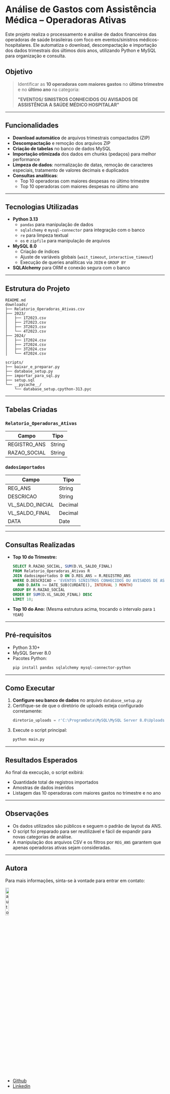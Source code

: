 # Análise de Gastos com Assistência Médica – Operadoras Ativas

Este projeto realiza o processamento e análise de dados financeiros das operadoras de saúde brasileiras com foco em eventos/sinistros médicos-hospitalares. Ele automatiza o download, descompactação e importação dos dados trimestrais dos últimos dois anos, utilizando Python e MySQL para organização e consulta.

## Objetivo

> Identificar as **10 operadoras com maiores gastos** no **último trimestre** e no **último ano** na categoria:
>
> **"EVENTOS/ SINISTROS CONHECIDOS OU AVISADOS DE ASSISTÊNCIA A SAÚDE MÉDICO HOSPITALAR"**

---

## Funcionalidades

- **Download automático** de arquivos trimestrais compactados (ZIP)
- **Descompactação** e remoção dos arquivos ZIP
- **Criação de tabelas** no banco de dados MySQL
- **Importação otimizada** dos dados em chunks (pedaços) para melhor performance
- **Limpeza de dados**: normalização de datas, remoção de caracteres especiais, tratamento de valores decimais e duplicados
- **Consultas analíticas**:
  - Top 10 operadoras com maiores despesas no último trimestre
  - Top 10 operadoras com maiores despesas no último ano

---

## Tecnologias Utilizadas

- **Python 3.13**
  - `pandas` para manipulação de dados
  - `sqlalchemy` e `mysql-connector` para integração com o banco
  - `re` para limpeza textual
  - `os` e `zipfile` para manipulação de arquivos
- **MySQL 8.0**
  - Criação de índices
  - Ajuste de variáveis globais (`wait_timeout`, `interactive_timeout`)
  - Execução de queries analíticas via `JOIN` e `GROUP BY`
- **SQLAlchemy** para ORM e conexão segura com o banco

---

## Estrutura do Projeto

```
README.md
downloads/
├── Relatorio_Operadoras_Ativas.csv
├── 2023/
│   ├── 1T2023.csv
│   ├── 2T2023.csv
│   ├── 3T2023.csv
│   └── 4T2023.csv
├── 2024/
│   ├── 1T2024.csv
│   ├── 2T2024.csv
│   ├── 3T2024.csv
│   └── 4T2024.csv

scripts/
├── baixar_e_preparar.py
├── database_setup.py
├── importar_para_sql.py
├── setup.sql
└── __pycache__/
    └── database_setup.cpython-313.pyc
```

---

## Tabelas Criadas

### `Relatorio_Operadoras_Ativas`
| Campo          | Tipo     |
|----------------|----------|
| REGISTRO_ANS   | String   |
| RAZAO_SOCIAL   | String   |

### `dadosimportados`
| Campo             | Tipo     |
|------------------|----------|
| REG_ANS          | String   |
| DESCRICAO        | String   |
| VL_SALDO_INICIAL | Decimal  |
| VL_SALDO_FINAL   | Decimal  |
| DATA             | Date     |

---

## Consultas Realizadas

- **Top 10 do Trimestre:**
  ```sql
  SELECT R.RAZAO_SOCIAL, SUM(D.VL_SALDO_FINAL)
  FROM Relatorio_Operadoras_Ativas R
  JOIN dadosimportados D ON D.REG_ANS = R.REGISTRO_ANS
  WHERE D.DESCRICAO = 'EVENTOS SINISTROS CONHECIDOS OU AVISADOS DE ASSISTÊNCIA A SAÚDE MEDICO HOSPITALAR'
    AND D.DATA >= DATE_SUB(CURDATE(), INTERVAL 3 MONTH)
  GROUP BY R.RAZAO_SOCIAL
  ORDER BY SUM(D.VL_SALDO_FINAL) DESC
  LIMIT 10;
  ```

- **Top 10 do Ano:**
  (Mesma estrutura acima, trocando o intervalo para `1 YEAR`)

---

## Pré-requisitos

- Python 3.10+
- MySQL Server 8.0
- Pacotes Python:
  ```bash
  pip install pandas sqlalchemy mysql-connector-python
  ```

---

## Como Executar

1. **Configure seu banco de dados** no arquivo `database_setup.py`
2. Certifique-se de que o diretório de uploads esteja configurado corretamente:
   ```python
   diretorio_uploads = r'C:\ProgramData\MySQL\MySQL Server 8.0\Uploads'
   ```
3. Execute o script principal:
   ```bash
   python main.py
   ```

---

## Resultados Esperados

Ao final da execução, o script exibirá:
- Quantidade total de registros importados
- Amostras de dados inseridos
- Listagem das 10 operadoras com maiores gastos no trimestre e no ano

---

## Observações

- Os dados utilizados são públicos e seguem o padrão de layout da ANS.
- O script foi preparado para ser reutilizável e fácil de expandir para novas categorias de análise.
- A manipulação dos arquivos CSV e os filtros por `REG_ANS` garantem que apenas operadoras ativas sejam consideradas.

---

## Autora

Para mais informações, sinta-se à vontade para entrar em contato:

<div align="left">
  <img src="https://github.com/user-attachments/assets/57cac2a3-49b1-4a0a-aef3-e968523971eb" width="15%" alt="autora" />
</div>

- [Github](https://github.com/luizadaso)
- [Linkedin](https://www.linkedin.com/in/luizadaso)
